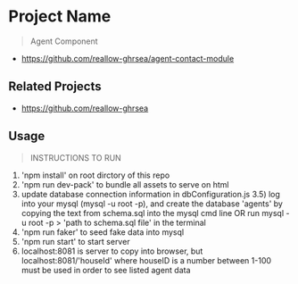 # Project Name

> Agent Component
 -  https://github.com/reallow-ghrsea/agent-contact-module

## Related Projects

  - https://github.com/reallow-ghrsea

## Usage

> INSTRUCTIONS TO RUN

1) 'npm install' on root dirctory of this repo
2) 'npm run dev-pack' to bundle all assets to serve on html
3) update database connection information in dbConfiguration.js
3.5) log into your mysql (mysql -u root -p), and create the database 'agents' by copying the text from schema.sql into the mysql cmd line OR run mysql -u root -p > 'path to schema.sql file' in the terminal
4) 'npm run faker' to seed fake data into mysql
5) 'npm run start' to start server
6) localhost:8081 is server to copy into browser, but localhost:8081/'houseId' where houseID is a number between 1-100 must be used in order to see listed agent data



